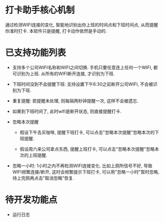 # 打卡助手核心机制

通过检测WIFI连接的变化, 智能地识别出你上班的时间点和下班时间点, 从而提醒你准时打卡. 本软件只是提醒, 打卡动作依然是手动的.

# 已支持功能列表

* 支持多个公司WIFI名称和WIFI之间切换. 手机只要任意连上任何一个WIFI, 都可识别为上班. 从所有的WIFI断开连接, 才识别为下班.

* 下班时间没到不会提醒下班: 支持设置下午6:30之前断开公司WIFI, 不会被识别为下班.

* 重复提醒: 若提醒未处理, 则每隔两秒钟提醒一次, 这样不会被遗忘.

* 如果到下班时间了, 此时wifi是断开状态, 则直接提醒打卡.

* 忽略本次提醒

    * 假设下午去买咖啡, 提醒下班打卡, 可以点击"忽略本次提醒"忽略本次的下班提醒.

    * 假设周六来公司拿点东西, 提醒上班打卡, 可以点击"忽略本次提醒"忽略本次的上班提醒.

* 忽略一小时: 1小时之内不再检测WIFI连接变化. 比如上厕所信号不好, 导致WIFI频繁连接/断开, 这时会频繁提示下班打卡, 可以用"忽略一小时"暂时忽略, 待上完厕再点击"取消忽略"恢复.

# 待开发功能点

* 运行日志